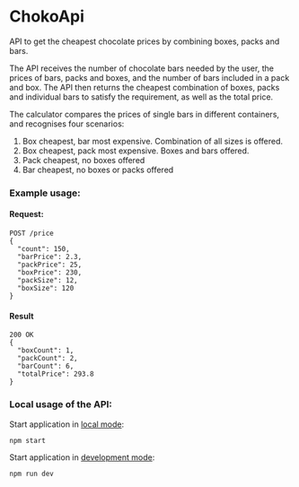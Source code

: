 # ChokoApi

API to get the cheapest chocolate prices by combining boxes, packs and bars.

The API receives the number of chocolate bars needed by the user, the prices of bars, packs and boxes, and the number of bars included in a pack and box.
The API then returns the cheapest combination of boxes, packs and individual bars to satisfy the requirement, as well as the total price.

The calculator compares the prices of single bars in different containers, and recognises four scenarios:

1. Box cheapest, bar most expensive. Combination of all sizes is offered.
2. Box cheapest, pack most expensive. Boxes and bars offered.
3. Pack cheapest, no boxes offered
4. Bar cheapest, no boxes or packs offered

### Example usage:

#### Request:

```
POST /price
{
  "count": 150,
  "barPrice": 2.3,
  "packPrice": 25,
  "boxPrice": 230,
  "packSize": 12,
  "boxSize": 120
}
```

#### Result

```
200 OK
{
  "boxCount": 1,
  "packCount": 2,
  "barCount": 6,
  "totalPrice": 293.8
}
```

### Local usage of the API:

Start application in [local mode](http://localhost:3003/):

```
npm start
```


Start application in [development mode](http://localhost:3003/):
```
npm run dev
```
